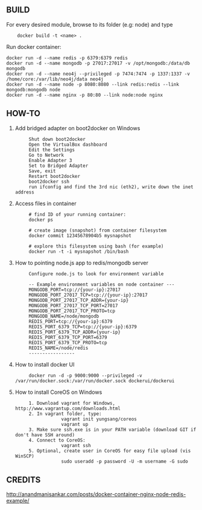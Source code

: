BUILD
-----


For every desired module, browse to its folder (e.g: node) and type		
		
		docker build -t <name> .
		
Run docker container:

    docker run -d --name redis -p 6379:6379 redis
    docker run -d --name mongodb -p 27017:27017 -v /opt/mongodb:/data/db mongodb
    docker run -d --name neo4j --privileged -p 7474:7474 -p 1337:1337 -v /home/core:/var/lib/neo4j/data neo4j
    docker run -d --name node -p 8080:8080 --link redis:redis --link mongodb:mongodb node
    docker run -d --name nginx -p 80:80 --link node:node nginx


HOW-TO
-------

1. Add bridged adapter on boot2docker on Windows

			Shut down boot2docker
			Open the VirtualBox dashboard
			Edit the Settings
			Go to Network
			Enable Adapter 3
			Set to Bridged Adapter
			Save, exit
			Restart boot2docker
			boot2docker ssh 
			run ifconfig and find the 3rd nic (eth2), write down the inet address
2. Access files in container

			# find ID of your running container:
			docker ps
			
			# create image (snapshot) from container filesystem
			docker commit 12345678904b5 mysnapshot
			
			# explore this filesystem using bash (for example)
			docker run -t -i mysnapshot /bin/bash
3. How to pointing node.js app to redis/mongodb server
			
			Configure node.js to look for environment variable 
			
			-- Example environment variables on node container ---
			MONGODB_PORT=tcp://{your-ip}:27017
			MONGODB_PORT_27017_TCP=tcp://{your-ip}:27017
			MONGODB_PORT_27017_TCP_ADDR={your-ip}
			MONGODB_PORT_27017_TCP_PORT=27017
			MONGODB_PORT_27017_TCP_PROTO=tcp
			MONGODB_NAME=/node/mongodb
			REDIS_PORT=tcp://{your-ip}:6379
			REDIS_PORT_6379_TCP=tcp://{your-ip}:6379
			REDIS_PORT_6379_TCP_ADDR={your-ip}
			REDIS_PORT_6379_TCP_PORT=6379
			REDIS_PORT_6379_TCP_PROTO=tcp
			REDIS_NAME=/node/redis
			-----------------
4. How to install docker UI

			docker run -d -p 9000:9000 --privileged -v /var/run/docker.sock:/var/run/docker.sock dockerui/dockerui

5. How to install CoreOS on Windows
			
			1. Download vagrant for Windows, http://www.vagrantup.com/downloads.html
			2. In vagrant folder, type:
						vagrant init yungsang/coreos
						vagrant up
			3. Make sure ssh.exe is in your PATH variable (download GIT if don't have SSH around)			
			4. Connect to CoreOS:
						vagrant ssh			
			5. Optional, create user in CoreOS for easy file upload (vis WinSCP)
						sudo useradd -p password -U -m username -G sudo		
			
CREDITS
-------

http://anandmanisankar.com/posts/docker-container-nginx-node-redis-example/
